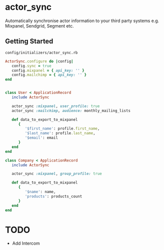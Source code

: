 # actor_sync
Automatically synchronise actor information to your third party systems e.g. Mixpanel, Sendgrid, Segment etc.

## Getting Started
`config/initializers/actor_sync.rb`

```ruby
ActorSync.configure do |config|
   config.sync = true
   config.mixpanel = { api_key: '' }
   config.mailchimp = { api_key: '' }
end


class User < ApplicationRecord
   include ActorSync

   actor_sync :mixpanel, user_profile: true
   actor_sync :mailchimp, audience: monthly_mailing_lists

   def data_to_export_to_mixpanel
      {
         '$first_name': profile.first_name,
         '$last_name': profile.last_name,
         '$email': email
      }
   end
end

class Company < ApplicationRecord
   include ActorSync

   actor_sync :mixpanel, group_profile: true

   def data_to_export_to_mixpanel
      {
         '$name': name,
         'products': products_count
      }
   end
end

```



# TODO
- Add Intercom
